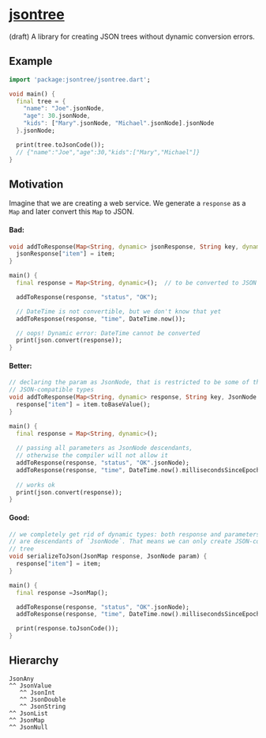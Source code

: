 # [jsontree](https://github.com/rtmigo/jsontree_dart)

(draft) A library for creating JSON trees without dynamic conversion errors.

## Example

```dart
import 'package:jsontree/jsontree.dart';

void main() {
  final tree = {
    "name": "Joe".jsonNode,
    "age": 30.jsonNode,
    "kids": ["Mary".jsonNode, "Michael".jsonNode].jsonNode
  }.jsonNode;

  print(tree.toJsonCode());
  // {"name":"Joe","age":30,"kids":["Mary","Michael"]}
}
```

## Motivation

Imagine that we are creating a web service. We generate a `response` as a `Map`
and later convert this `Map` to JSON.

#### Bad:

```dart
void addToResponse(Map<String, dynamic> jsonResponse, String key, dynamic item) {
  jsonResponse["item"] = item; 
}

main() {
  final response = Map<String, dynamic>();  // to be converted to JSON

  addToResponse(response, "status", "OK");

  // DateTime is not convertible, but we don't know that yet 
  addToResponse(response, "time", DateTime.now());

  // oops! Dynamic error: DateTime cannot be converted
  print(json.convert(response));  
}
```

#### Better:

```dart
// declaring the param as JsonNode, that is restricted to be some of the 
// JSON-compatible types  
void addToResponse(Map<String, dynamic> response, String key, JsonNode param) {
  response["item"] = item.toBaseValue();
}

main() {
  final response = Map<String, dynamic>();
  
  // passing all parameters as JsonNode descendants, 
  // otherwise the compiler will not allow it
  addToResponse(response, "status", "OK".jsonNode);
  addToResponse(response, "time", DateTime.now().millisecondsSinceEpoch.jsonNode);
  
  // works ok
  print(json.convert(response));  
}
```

#### Good:

```dart
// we completely get rid of dynamic types: both response and parameters 
// are descendants of `JsonNode`. That means we can only create JSON-compatible
// tree
void serializeToJson(JsonMap response, JsonNode param) {
  response["item"] = item;
}

main() {
  final response =JsonMap();

  addToResponse(response, "status", "OK".jsonNode);
  addToResponse(response, "time", DateTime.now().millisecondsSinceEpoch.jsonNode);

  print(response.toJsonCode());
}
```

## Hierarchy

```
JsonAny
^^ JsonValue
   ^^ JsonInt
   ^^ JsonDouble
   ^^ JsonString
^^ JsonList
^^ JsonMap
^^ JsonNull
```
  
